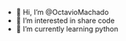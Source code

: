 - 👋 Hi, I’m @OctavioMachado
- 👀 I’m interested in share code
- 🌱 I’m currently learning python


<!---
OctavioMachado/OctavioMachado is a ✨ special ✨ repository because its `README.md` (this file) appears on your GitHub profile.
You can click the Preview link to take a look at your changes.
--->
